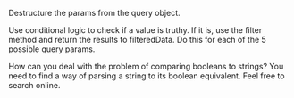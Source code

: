 Destructure the params from the query object.

Use conditional logic to check if a value is truthy.
If it is, use the filter method and return the results to filteredData.
Do this for each of the 5 possible query params.

How can you deal with the problem of comparing booleans to strings? 
You need to find a way of parsing a string to its boolean equivalent. 
Feel free to search online.